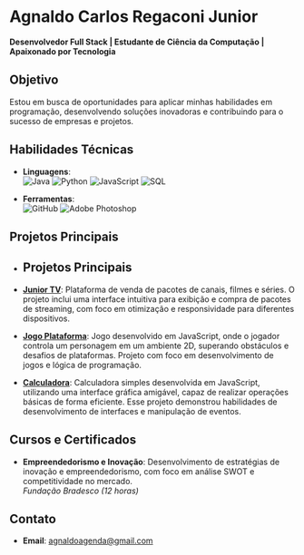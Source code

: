 # Agnaldo Carlos Regaconi Junior
**Desenvolvedor Full Stack | Estudante de Ciência da Computação | Apaixonado por Tecnologia**

## Objetivo
Estou em busca de oportunidades para aplicar minhas habilidades em programação, desenvolvendo soluções inovadoras e contribuindo para o sucesso de empresas e projetos.

## Habilidades Técnicas
- **Linguagens**:  
 ![Java](https://img.shields.io/badge/Java-ED8B00?style=for-the-badge&logo=java&logoColor=white)
 ![Python](https://img.shields.io/badge/Python-3670A0?style=for-the-badge&logo=python&logoColor=ffdd54)
 ![JavaScript](https://img.shields.io/badge/JavaScript-F7DF1E?style=for-the-badge&logo=javascript&logoColor=black)
 ![SQL](https://img.shields.io/badge/SQL-4479A1?style=for-the-badge&logo=postgresql&logoColor=white)


- **Ferramentas**:  
 ![GitHub](https://img.shields.io/badge/GitHub-181717?style=for-the-badge&logo=github&logoColor=white)
 ![Adobe Photoshop](https://img.shields.io/badge/Adobe%20Photoshop-31A8FF?style=for-the-badge&logo=adobe%20photoshop&logoColor=white)



## Projetos Principais
- ## Projetos Principais

- [**Junior TV**](https://www.juniortv.com.br): Plataforma de venda de pacotes de canais, filmes e séries. O projeto inclui uma interface intuitiva para exibição e compra de pacotes de streaming, com foco em otimização e responsividade para diferentes dispositivos.

- [**Jogo Plataforma**](https://github.com/AgnaldoCarlos/Projetos/blob/main/Jogo_Plataforma): Jogo desenvolvido em JavaScript, onde o jogador controla um personagem em um ambiente 2D, superando obstáculos e desafios de plataformas. Projeto com foco em desenvolvimento de jogos e lógica de programação.

- [**Calculadora**](https://github.com/AgnaldoCarlos/Projetos/blob/main/calculadora): Calculadora simples desenvolvida em JavaScript, utilizando uma interface gráfica amigável, capaz de realizar operações básicas de forma eficiente. Esse projeto demonstrou habilidades de desenvolvimento de interfaces e manipulação de eventos.


## Cursos e Certificados
- **Empreendedorismo e Inovação**: Desenvolvimento de estratégias de inovação e empreendedorismo, com foco em análise SWOT e competitividade no mercado.  
  *Fundação Bradesco (12 horas)*
  

## Contato
- **Email**: agnaldoagenda@gmail.com



